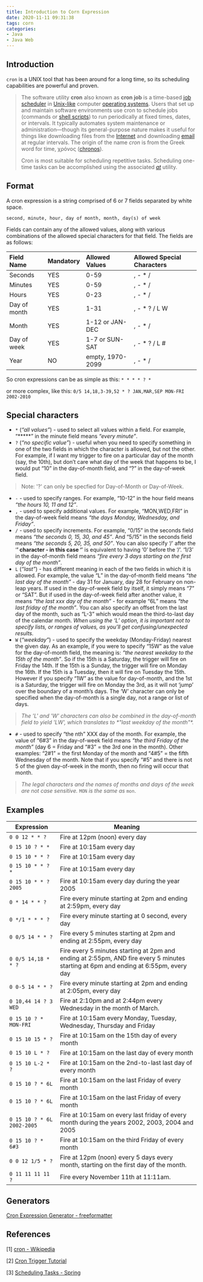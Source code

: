 ```yaml
---
title: Introduction to Corn Expression
date: 2020-11-11 09:31:38
tags: corn
categories: 
- Java
- Java Web
---
```




## Introduction

`cron` is a UNIX tool that has been around for a long time, so its scheduling capabilities are powerful and proven.

> The software utility **cron** also known as **cron job** is a time-based [job scheduler](https://en.wikipedia.org/wiki/Job_scheduler) in [Unix-like](https://en.wikipedia.org/wiki/Unix-like) computer [operating systems](https://en.wikipedia.org/wiki/Operating_system). Users that set up and maintain software environments use cron to schedule jobs (commands or [shell scripts](https://en.wikipedia.org/wiki/Shell_script)) to run periodically at fixed times, dates, or intervals. It typically automates system maintenance or administration—though its general-purpose nature makes it useful for things like downloading files from the [Internet](https://en.wikipedia.org/wiki/Internet) and downloading [email](https://en.wikipedia.org/wiki/Email) at regular intervals. The origin of the name *cron* is from the Greek word for time, χρόνος ([chronos](https://en.wikipedia.org/wiki/Chronos)).
>
> Cron is most suitable for scheduling repetitive tasks. Scheduling one-time tasks can be accomplished using the associated [*at*](https://en.wikipedia.org/wiki/At_(command)) utility.

## Format

A cron expression is a string comprised of 6 or 7 fields separated by white space. 

```
second, minute, hour, day of month, month, day(s) of week
```

Fields can contain any of the allowed values, along with various combinations of the allowed special characters for that field. The fields are as follows:

| Field Name   | Mandatory | Allowed Values   | Allowed Special Characters |
| :----------- | :-------- | :--------------- | :------------------------- |
| Seconds      | YES       | 0-59             | , - * /                    |
| Minutes      | YES       | 0-59             | , - * /                    |
| Hours        | YES       | 0-23             | , - * /                    |
| Day of month | YES       | 1-31             | , - * ? / L W              |
| Month        | YES       | 1-12 or JAN-DEC  | , - * /                    |
| Day of week  | YES       | 1-7 or SUN-SAT   | , - * ? / L #              |
| Year         | NO        | empty, 1970-2099 | , - * /                    |

So cron expressions can be as simple as this: `* * * * ? *`

or more complex, like this: `0/5 14,18,3-39,52 * ? JAN,MAR,SEP MON-FRI 2002-2010`

## Special characters

- `*` (*“all values”*) - used to select all values within a field. For example, “*****” in the minute field means *“every minute”*.
- `?` (*“no specific value”*) - useful when you need to specify something in one of the two fields in which the character is allowed, but not the other. For example, if I want my trigger to fire on a particular day of the month (say, the 10th), but don’t care what day of the week that happens to be, I would put “10” in the day-of-month field, and “?” in the day-of-week field.

> Note: '?' can only be specfied for Day-of-Month or Day-of-Week.

- `-` - used to specify ranges. For example, “10-12” in the hour field means *“the hours 10, 11 and 12”*.
- `,` - used to specify additional values. For example, “MON,WED,FRI” in the day-of-week field means *“the days Monday, Wednesday, and Friday”*.
- `/` - used to specify increments. For example, “0/15” in the seconds field means *“the seconds 0, 15, 30, and 45”*. And “5/15” in the seconds field means *“the seconds 5, 20, 35, and 50”*. You can also specify ‘/’ after the ‘**’ character - in this case ‘**’ is equivalent to having ‘0’ before the ‘/’. ‘1/3’ in the day-of-month field means *“fire every 3 days starting on the first day of the month”*.
- `L` (*“last”*) - has different meaning in each of the two fields in which it is allowed. For example, the value “L” in the day-of-month field means *“the last day of the month”* - day 31 for January, day 28 for February on non-leap years. If used in the day-of-week field by itself, it simply means “7” or “SAT”. But if used in the day-of-week field after another value, it means *“the last xxx day of the month”* - for example “6L” means *“the last friday of the month”*. You can also specify an offset from the last day of the month, such as “L-3” which would mean the third-to-last day of the calendar month. *When using the ‘L’ option, it is important not to specify lists, or ranges of values, as you’ll get confusing/unexpected results.*
- `W` (*“weekday”*) - used to specify the weekday (Monday-Friday) nearest the given day. As an example, if you were to specify “15W” as the value for the day-of-month field, the meaning is: *“the nearest weekday to the 15th of the month”*. So if the 15th is a Saturday, the trigger will fire on Friday the 14th. If the 15th is a Sunday, the trigger will fire on Monday the 16th. If the 15th is a Tuesday, then it will fire on Tuesday the 15th. However if you specify “1W” as the value for day-of-month, and the 1st is a Saturday, the trigger will fire on Monday the 3rd, as it will not ‘jump’ over the boundary of a month’s days. The ‘W’ character can only be specified when the day-of-month is a single day, not a range or list of days.

> *The 'L' and 'W' characters can also be combined in the day-of-month field to yield 'LW', which translates to \*"last weekday of the month"\*.*

- `#` - used to specify “the nth” XXX day of the month. For example, the value of “6#3” in the day-of-week field means *“the third Friday of the month”* (day 6 = Friday and “#3” = the 3rd one in the month). Other examples: “2#1” = the first Monday of the month and “4#5” = the fifth Wednesday of the month. Note that if you specify “#5” and there is not 5 of the given day-of-week in the month, then no firing will occur that month.

> *The legal characters and the names of months and days of the week are not case sensitive.* `MON` *is the same as* `mon`.



## Examples

| **Expression**             | **Meaning**                                                  |
| -------------------------- | ------------------------------------------------------------ |
| `0 0 12 * * ?`             | Fire at 12pm (noon) every day                                |
| `0 15 10 ? * *`            | Fire at 10:15am every day                                    |
| `0 15 10 * * ?`            | Fire at 10:15am every day                                    |
| `0 15 10 * * ? *`          | Fire at 10:15am every day                                    |
| `0 15 10 * * ? 2005`       | Fire at 10:15am every day during the year 2005               |
| `0 * 14 * * ?`             | Fire every minute starting at 2pm and ending at 2:59pm, every day |
| `0 */1 * * * ?`            | Fire every minute starting at 0 second, every day            |
| `0 0/5 14 * * ?`           | Fire every 5 minutes starting at 2pm and ending at 2:55pm, every day |
| `0 0/5 14,18 * * ?`        | Fire every 5 minutes starting at 2pm and ending at 2:55pm, AND fire every 5 minutes starting at 6pm and ending at 6:55pm, every day |
| `0 0-5 14 * * ?`           | Fire every minute starting at 2pm and ending at 2:05pm, every day |
| `0 10,44 14 ? 3 WED`       | Fire at 2:10pm and at 2:44pm every Wednesday in the month of March. |
| `0 15 10 ? * MON-FRI`      | Fire at 10:15am every Monday, Tuesday, Wednesday, Thursday and Friday |
| `0 15 10 15 * ?`           | Fire at 10:15am on the 15th day of every month               |
| `0 15 10 L * ?`            | Fire at 10:15am on the last day of every month               |
| `0 15 10 L-2 * ?`          | Fire at 10:15am on the 2nd-to-last last day of every month   |
| `0 15 10 ? * 6L`           | Fire at 10:15am on the last Friday of every month            |
| `0 15 10 ? * 6L`           | Fire at 10:15am on the last Friday of every month            |
| `0 15 10 ? * 6L 2002-2005` | Fire at 10:15am on every last friday of every month during the years 2002, 2003, 2004 and 2005 |
| `0 15 10 ? * 6#3`          | Fire at 10:15am on the third Friday of every month           |
| `0 0 12 1/5 * ?`           | Fire at 12pm (noon) every 5 days every month, starting on the first day of the month. |
| `0 11 11 11 11 ?`          | Fire every November 11th at 11:11am.                         |

## Generators

[Cron Expression Generator - freeformatter](https://www.freeformatter.com/cron-expression-generator-quartz.html)



## References

[1] [cron - Wikipedia](https://en.wikipedia.org/wiki/Cron)

[2] [Cron Trigger Tutorial](http://www.quartz-scheduler.org/documentation/quartz-2.3.0/tutorials/crontrigger.html)

[3] [Scheduling Tasks - Spring](https://spring.io/guides/gs/scheduling-tasks/)